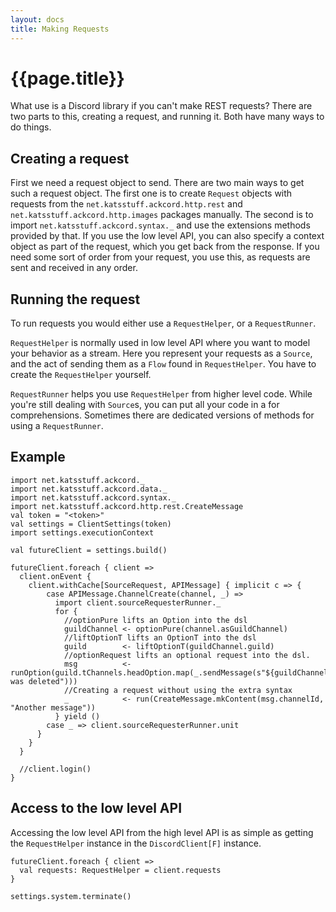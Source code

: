 ```yaml
---
layout: docs
title: Making Requests
---
```


# {{page.title}}
What use is a Discord library if you can't make REST requests? There are two parts to this, creating a request, and running it. Both have many ways to do things.

## Creating a request
First we need a request object to send. There are two main ways to get such a request object. The first one is to create `Request` objects with requests from the `net.katsstuff.ackcord.http.rest` and `net.katsstuff.ackcord.http.images` packages manually. The second is to import `net.katsstuff.ackcord.syntax._` and use the extensions methods provided by that. If you use the low level API, you can also specify a context object as part of the request, which you get back from the response. If you need some sort of order from your request, you use this, as requests are sent and received in any order.

## Running the request
To run requests you would either use a `RequestHelper`, or a `RequestRunner`. 

`RequestHelper` is normally used in low level API where you want to model your behavior as a stream. Here you represent your requests as a `Source`, and the act of sending them as a `Flow` found in `RequestHelper`. You have to create the `RequestHelper` yourself.

`RequestRunner` helps you use `RequestHelper` from higher level code. While you're still dealing with `Source`s, you can put all your code in a for comprehensions. Sometimes there are dedicated versions of methods for using a `RequestRunner`.

## Example

```tut
import net.katsstuff.ackcord._
import net.katsstuff.ackcord.data._
import net.katsstuff.ackcord.syntax._
import net.katsstuff.ackcord.http.rest.CreateMessage
val token = "<token>"
val settings = ClientSettings(token)
import settings.executionContext

val futureClient = settings.build()

futureClient.foreach { client =>
  client.onEvent {
    client.withCache[SourceRequest, APIMessage] { implicit c => {
        case APIMessage.ChannelCreate(channel, _) =>
          import client.sourceRequesterRunner._
          for {
            //optionPure lifts an Option into the dsl
            guildChannel <- optionPure(channel.asGuildChannel)
            //liftOptionT lifts an OptionT into the dsl
            guild        <- liftOptionT(guildChannel.guild)
            //optionRequest lifts an optional request into the dsl.
            msg          <- runOption(guild.tChannels.headOption.map(_.sendMessage(s"${guildChannel.name} was deleted")))
            //Creating a request without using the extra syntax
            _            <- run(CreateMessage.mkContent(msg.channelId, "Another message"))
          } yield ()
        case _ => client.sourceRequesterRunner.unit
      }
    }
  }
  
  //client.login()
}
```

## Access to the low level API
Accessing the low level API from the high level API is as simple as getting the `RequestHelper` instance in the `DiscordClient[F]` instance.
```tut
futureClient.foreach { client =>
  val requests: RequestHelper = client.requests
}
```

```tut:invisible
settings.system.terminate()
```